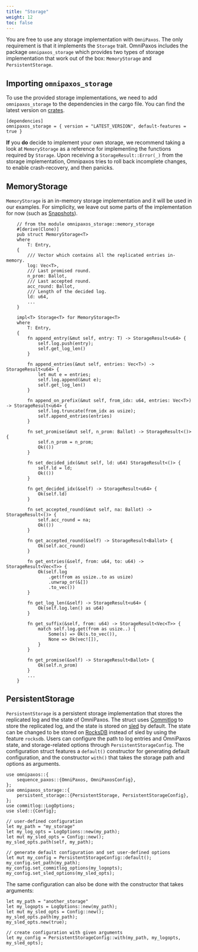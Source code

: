 ```yaml
---
title: "Storage"
weight: 12
toc: false
---
```

You are free to use any storage implementation with `OmniPaxos`. The only requirement is that it implements the `Storage` trait. OmniPaxos includes the package `omnipaxos_storage` which provides two types of storage implementation that work out of the box: `MemoryStorage` and `PersistentStorage`.

## Importing `omnipaxos_storage`
To use the provided storage implementations, we need to add `omnipaxos_storage` to the dependencies in the cargo file. You can find the latest version on [crates](https://crates.io/crates/omnipaxos_storage).
```rust,edition2018,no_run,noplaypen
[dependencies]
omnipaxos_storage = { version = "LATEST_VERSION", default-features = true } 
```

**If** you **do** decide to implement your own storage, we recommend taking a look at `MemoryStorage` as a reference for implementing the functions required by `Storage`.
Upon receiving a `StorageResult::Error(_)` from the storage implementation, Omnipaxos tries to roll back incomplete changes, to enable crash-recovery, and then panicks.

## MemoryStorage
`MemoryStorage` is an in-memory storage implementation and it will be used in our examples. For simplicity, we leave out some parts of the implementation for now (such as [Snapshots](../compaction)).
```rust,edition2018,no_run,noplaypen
    // from the module omnipaxos_storage::memory_storage
    #[derive(Clone)]
    pub struct MemoryStorage<T>
    where
        T: Entry,
    {
        /// Vector which contains all the replicated entries in-memory.
        log: Vec<T>,
        /// Last promised round.
        n_prom: Ballot,
        /// Last accepted round.
        acc_round: Ballot,
        /// Length of the decided log.
        ld: u64,
        ...
    }

    impl<T> Storage<T> for MemoryStorage<T>
    where
        T: Entry,
    {
        fn append_entry(&mut self, entry: T) -> StorageResult<u64> {
            self.log.push(entry);
            self.get_log_len()
        }

        fn append_entries(&mut self, entries: Vec<T>) -> StorageResult<u64> {
            let mut e = entries;
            self.log.append(&mut e);
            self.get_log_len()
        }

        fn append_on_prefix(&mut self, from_idx: u64, entries: Vec<T>) -> StorageResult<u64> {
            self.log.truncate(from_idx as usize);
            self.append_entries(entries)
        }

        fn set_promise(&mut self, n_prom: Ballot) -> StorageResult<()> {
            self.n_prom = n_prom;
            Ok(())
        }

        fn set_decided_idx(&mut self, ld: u64) StorageResult<()> {
            self.ld = ld;
            Ok(())
        }

        fn get_decided_idx(&self) -> StorageResult<u64> {
            Ok(self.ld)
        }

        fn set_accepted_round(&mut self, na: Ballot) -> StorageResult<()> {
            self.acc_round = na;
            Ok(())
        }

        fn get_accepted_round(&self) -> StorageResult<Ballot> {
            Ok(self.acc_round)
        }

        fn get_entries(&self, from: u64, to: u64) -> StorageResult<Vec<T>> {
            Ok(self.log
                .get(from as usize..to as usize)
                .unwrap_or(&[])
                .to_vec())
        }

        fn get_log_len(&self) -> StorageResult<u64> {
            Ok(self.log.len() as u64)
        }

        fn get_suffix(&self, from: u64) -> StorageResult<Vec<T>> {
            match self.log.get(from as usize..) {
                Some(s) => Ok(s.to_vec()),
                None => Ok(vec![]),
            }
        }

        fn get_promise(&self) -> StorageResult<Ballot> {
            Ok(self.n_prom)
        }
        ...
    }
```

## PersistentStorage
`PersistentStorage` is a persistent storage implementation that stores the replicated log and the state of OmniPaxos. The struct uses [Commitlog](https://crates.io/crates/commitlog) to store the replicated log, and the state is stored on [sled](https://crates.io/crates/sled) by default. The state can be changed to be stored on [RocksDB](https://crates.io/crates/rocksdb) instead of sled by using the feature `rocksdb`. Users can configure the path to log entries and OmniPaxos state, and storage-related options through `PersistentStorageConfig`. The configuration struct features a `default()` constructor for generating default configuration, and the constructor `with()` that takes the storage path and options as arguments. 
```rust,edition2018,no_run,noplaypen
use omnipaxos::{
    sequence_paxos::{OmniPaxos, OmniPaxosConfig},
};
use omnipaxos_storage::{
    persistent_storage::{PersistentStorage, PersistentStorageConfig},
};
use commitlog::LogOptions;
use sled::{Config};

// user-defined configuration
let my_path = "my_storage"
let my_log_opts = LogOptions::new(my_path);
let mut my_sled_opts = Config::new();
my_sled_opts.path(self, my_path);

// generate default configuration and set user-defined options
let mut my_config = PersistentStorageConfig::default();
my_config.set_path(my_path);
my_config.set_commitlog_options(my_logopts);
my_config.set_sled_options(my_sled_opts);
```
The same configuration can also be done with the constructor that takes arguments:
```rust,edition2018,no_run,noplaypen
let my_path = "another_storage"
let my_logopts = LogOptions::new(my_path);
let mut my_sled_opts = Config::new();
my_sled_opts.path(my_path);
my_sled_opts.new(true);

// create configuration with given arguments
let my_config = PersistentStorageConfig::with(my_path, my_logopts, my_sled_opts);
```

